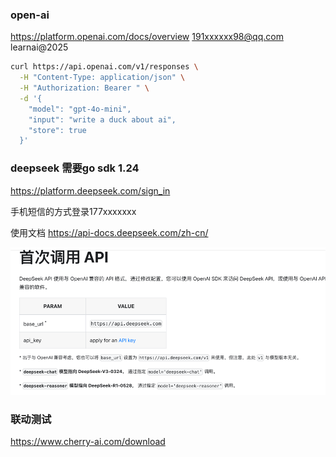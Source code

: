 
### open-ai
https://platform.openai.com/docs/overview
191xxxxxx98@qq.com
learnai@2025

```bash
curl https://api.openai.com/v1/responses \
  -H "Content-Type: application/json" \
  -H "Authorization: Bearer " \
  -d '{
    "model": "gpt-4o-mini",
    "input": "write a duck about ai",
    "store": true
  }'
```

### deepseek 需要go sdk 1.24
https://platform.deepseek.com/sign_in

手机短信的方式登录177xxxxxxx

使用文档
https://api-docs.deepseek.com/zh-cn/

![img.png](img.png)



### 联动测试
https://www.cherry-ai.com/download
